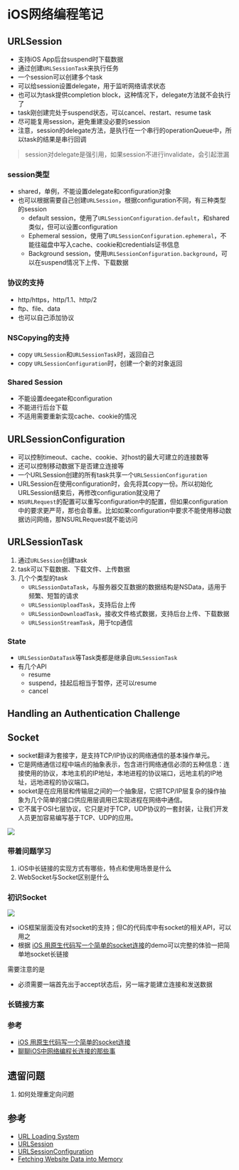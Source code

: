 # iOS网络编程笔记

## URLSession

- 支持iOS App后台suspend时下载数据
- 通过创建`URLSessionTask`来执行任务
- 一个session可以创建多个task
- 可以给session设置delegate，用于监听网络请求状态
- 也可以为task提供completion block，这种情况下，delegate方法就不会执行了
- task刚创建完处于suspend状态，可以cancel、restart、resume task
- 尽可能复用session，避免重建没必要的session
- 注意，session的delegate方法，是执行在一个串行的operationQueue中，所以task的结果是串行回调

> session对delegate是强引用，如果session不进行invalidate，会引起泄漏

### session类型
- shared，单例，不能设置delegate和configuration对象
- 也可以根据需要自己创建`URLSession`，根据configuration不同，有三种类型的session
    - default session，使用了`URLSessionConfiguration.default`，和shared类似，但可以设置configuration
    - Ephemeral session，使用了`URLSessionConfiguration.ephemeral`，不能往磁盘中写入cache、cookie和credentials证书信息
    - Background session，使用`URLSessionConfiguration.background`，可以在suspend情况下上传、下载数据

### 协议的支持
- http/https，http/1.1、http/2
- ftp、file、data
- 也可以自己添加协议

### NSCopying的支持
- copy `URLSession`和`URLSessionTask`时，返回自己
- copy `URLSessionConfiguration`时，创建一个新的对象返回

### Shared Session
- 不能设置deegate和configuration
- 不能进行后台下载
- 不适用需要重新实现cache、cookie的情况

##  URLSessionConfiguration

- 可以控制timeout、cache、cookie、对host的最大可建立的连接数等
- 还可以控制移动数据下是否建立连接等
- 一个URLSession创建的所有task共享一个`URLSessionConfiguration`
- URLSession在使用configuration时，会先将其copy一份。所以初始化URLSession结束后，再修改configuration就没用了
- `NSURLRequest`的配置可以重写configuration中的配置，但如果configuration中的要求更严苛，那也会尊重。比如如果configuration中要求不能使用移动数据访问网络，那NSURLRequest就不能访问

## URLSessionTask

1. 通过`URLSession`创建task
1. task可以下载数据、下载文件、上传数据
1. 几个个类型的task
    - `URLSessionDataTask`，与服务器交互数据的数据结构是NSData，适用于频繁、短暂的请求
    - `URLSessionUploadTask`，支持后台上传
    - `URLSessionDownloadTask`，接收文件格式数据，支持后台上传、下载数据
    - `URLSessionStreamTask`，用于tcp通信

### State

- `URLSessionDataTask`等Task类都是继承自`URLSessionTask`
- 有几个API
	- resume
	- suspend，挂起后相当于暂停，还可以resume
	- cancel

## Handling an Authentication Challenge

## Socket

- socket翻译为套接字，是支持TCP/IP协议的网络通信的基本操作单元。
- 它是网络通信过程中端点的抽象表示，包含进行网络通信必须的五种信息：连接使用的协议，本地主机的IP地址，本地进程的协议端口，远地主机的IP地址，远地进程的协议端口。
- socket是在应用层和传输层之间的一个抽象层，它把TCP/IP层复杂的操作抽象为几个简单的接口供应用层调用已实现进程在网络中通信。
- 它不属于OSI七层协议，它只是对于TCP，UDP协议的一套封装，让我们开发人员更加容易编写基于TCP、UDP的应用。

![](https://github.com/songgeb/I-Love-iOS/blob/master/Images/Socket_architecture.png?raw=true)


### 带着问题学习
1. iOS中长链接的实现方式有哪些，特点和使用场景是什么
2. WebSocket与Socket区别是什么

### 初识Socket

![](https://github.com/songgeb/I-Love-iOS/blob/master/Images/Socket_communication_process.png?raw=true)

- iOS框架层面没有对socket的支持；但C的代码库中有socket的相关API，可以用之
- 根据 [iOS 用原生代码写一个简单的socket连接](https://juejin.cn/post/6844903940459331598)的demo可以完整的体验一把简单地socket长链接

需要注意的是

- 必须需要一端首先出于accept状态后，另一端才能建立连接和发送数据

### 长链接方案


### 参考
- [iOS 用原生代码写一个简单的socket连接](https://juejin.cn/post/6844903940459331598)
- [聊聊iOS中网络编程长连接的那些事](https://zhuanlan.zhihu.com/p/34944894)

## 遗留问题
1. 如何处理重定向问题


## 参考
- [URL Loading System](https://developer.apple.com/documentation/foundation/url_loading_system)
- [URLSession](https://developer.apple.com/documentation/foundation/urlsession)
- [URLSessionConfiguration](https://developer.apple.com/documentation/foundation/urlsessionconfiguration)
- [Fetching Website Data into Memory](https://developer.apple.com/documentation/foundation/url_loading_system/fetching_website_data_into_memory)
